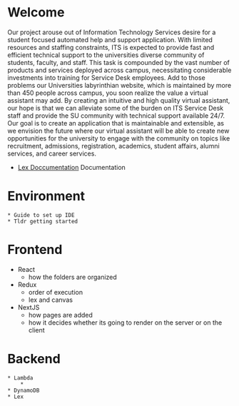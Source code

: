 # **Welcome**

Our project arouse out of Information Technology Services desire for a student 
focused automated help and support application. With limited resources and 
staffing constraints, ITS is expected to provide fast and efficient technical 
support to the universities diverse community of students, faculty, and staff. 
This task is compounded by the vast number of products and services deployed 
across campus, necessitating considerable investments into training for Service 
Desk employees. Add to those problems our Universities labyrinthian website, 
which is maintained by more than 450 people across campus, you soon realize the 
value a virtual assistant may add. By creating an intuitive and high quality 
virtual assistant, our hope is that we can alleviate some of the burden on ITS 
Service Desk staff and provide the SU community with technical support available 
24/7. Our goal is to create an application that is maintainable and extensible, 
as we envision the future where our virtual assistant will be able to create 
new opportunities for the university to engage with the community on topics 
like recruitment, admissions, registration, academics, student affairs, alumni 
services, and career services.

* [Lex Doccumentation](https://github.com/SUVirtualAssistant/su_virtual_assistant/wiki/Amazon-Lex)
Documentation

# Environment
    * Guide to set up IDE
    * Tldr getting started

# Frontend
 * React
    * how the folders are organized
 * Redux
    * order of execution
    * lex and canvas
 * NextJS 
     * how pages are added
     * how it decides whether its going to render on the server or on the client
 
# Backend
    * Lambda
        * 
    * DynamoDB
    * Lex
       